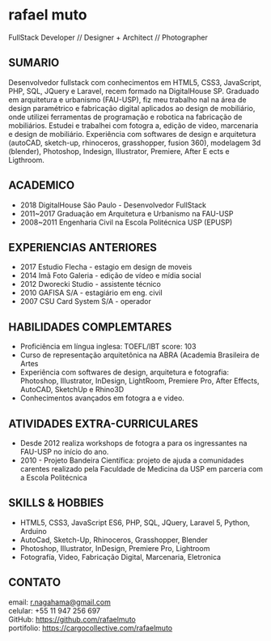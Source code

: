 # rafael muto
FullStack Developer // Designer + Architect // Photographer

## SUMARIO
Desenvolvedor fullstack com conhecimentos em HTML5, CSS3, JavaScript, PHP, SQL, JQuery e Laravel, recem formado na DigitalHouse SP. Graduado em arquitetura e urbanismo (FAU-USP), fiz meu trabalho  nal na área de design paramétrico e fabricação digital aplicados ao design de mobiliário, onde utilizei ferramentas de programação e robotica na fabricação de mobiliários. Estudei e trabalhei com fotogra a, edição de video, marcenaria e design de mobiliário. Experiência com softwares de design e arquitetura (autoCAD, sketch-up, rhinoceros, grasshopper, fusion 360), modelagem 3d (blender), Photoshop, Indesign, Illustrator, Premiere, After E ects e Ligthroom.

## ACADEMICO 
- 2018 DigitalHouse São Paulo - Desenvolvedor FullStack
- 2011~2017 Graduação em Arquitetura e Urbanismo na FAU-USP
- 2008~2011 Engenharia Civil na Escola Politécnica USP (EPUSP)

## EXPERIENCIAS ANTERIORES
- 2017 Estudio Flecha - estagio em design de moveis
- 2014 Imã Foto Galeria - edição de vídeo e mídia social
- 2012 Dworecki Studio - assistente técnico
- 2010 GAFISA S/A - estagiário em eng. civil
- 2007 CSU Card System S/A - operador

## HABILIDADES COMPLEMTARES
- Proficiência em língua inglesa: TOEFL/IBT score: 103
- Curso de representação arquitetônica na ABRA (Academia Brasileira de Artes
- Experiência com softwares de design, arquitetura e fotografia: Photoshop, Illustrator, InDesign, LightRoom, Premiere Pro, After Effects, AutoCAD, SketchUp e Rhino3D
- Conhecimentos avançados em fotogra a e video.

## ATIVIDADES EXTRA-CURRICULARES
- Desde 2012 realiza workshops de fotogra a para os ingressantes na FAU-USP no início do ano.
- 2010 - Projeto Bandeira Científica: projeto de ajuda a comunidades carentes realizado pela Faculdade de Medicina da USP em parceria com a Escola Politécnica

## SKILLS & HOBBIES
- HTML5, CSS3, JavaScript ES6, PHP, SQL, JQuery, Laravel 5, Python, Arduino
- AutoCad, Sketch-Up, Rhinoceros, Grasshopper, Blender
- Photoshop, Illustrator, InDesign, Premiere Pro, Lightroom
- Fotografía, Video, Fabricação Digital, Marcenaria, Eletronica

## CONTATO
email: r.nagahama@gmail.com  
celular: +55 11 947 256 697  
GitHub: https://github.com/rafaelmuto  
portifolio: https://cargocollective.com/rafaelmuto
